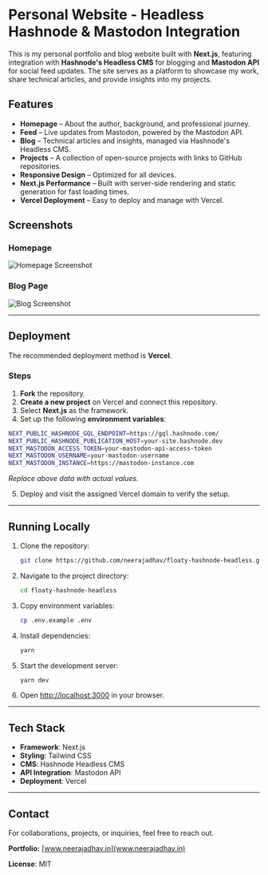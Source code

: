# Personal Website - Headless Hashnode & Mastodon Integration  

This is my personal portfolio and blog website built with **Next.js**, featuring integration with **Hashnode's Headless CMS** for blogging and **Mastodon API** for social feed updates. The site serves as a platform to showcase my work, share technical articles, and provide insights into my projects.  

## Features  
- **Homepage** – About the author, background, and professional journey.  
- **Feed** – Live updates from Mastodon, powered by the Mastodon API.  
- **Blog** – Technical articles and insights, managed via Hashnode's Headless CMS.  
- **Projects** – A collection of open-source projects with links to GitHub repositories.  
- **Responsive Design** – Optimized for all devices.  
- **Next.js Performance** – Built with server-side rendering and static generation for fast loading times.  
- **Vercel Deployment** – Easy to deploy and manage with Vercel.  

## Screenshots  

### Homepage  
![Homepage Screenshot](https://github.com/user-attachments/assets/491b4bbc-a03b-41d9-afd8-d483222794a7)  

### Blog Page  
![Blog Screenshot](https://github.com/user-attachments/assets/afdcfc8c-c2e1-4629-a397-86a77328ac4b)  

---

## Deployment  

The recommended deployment method is **Vercel**.  

### Steps  
1. **Fork** the repository.  
2. **Create a new project** on Vercel and connect this repository.  
3. Select **Next.js** as the framework.  
4. Set up the following **environment variables**:  

```bash
NEXT_PUBLIC_HASHNODE_GQL_ENDPOINT=https://gql.hashnode.com/
NEXT_PUBLIC_HASHNODE_PUBLICATION_HOST=your-site.hashnode.dev
NEXT_MASTODON_ACCESS_TOKEN=your-mastodon-api-access-token
NEXT_MASTODON_USERNAME=your-mastodon-username
NEXT_MASTODON_INSTANCE=https://mastodon-instance.com
```
_Replace above data with actual values._  

5. Deploy and visit the assigned Vercel domain to verify the setup.  

---

## Running Locally  

1. Clone the repository:  
   ```bash
   git clone https://github.com/neerajadhav/floaty-hashnode-headless.git
   ```  
2. Navigate to the project directory:  
   ```bash
   cd floaty-hashnode-headless
   ```  
3. Copy environment variables:  
   ```bash
   cp .env.example .env
   ```  
4. Install dependencies:  
   ```bash
   yarn
   ```  
5. Start the development server:  
   ```bash
   yarn dev
   ```  
6. Open [http://localhost:3000](http://localhost:3000) in your browser.  

---

## Tech Stack  

- **Framework**: Next.js  
- **Styling**: Tailwind CSS  
- **CMS**: Hashnode Headless CMS  
- **API Integration**: Mastodon API  
- **Deployment**: Vercel  

---

## Contact  

For collaborations, projects, or inquiries, feel free to reach out.  

**Portfolio:** [www.neerajadhav.in](www.neerajadhav.in)  

**License**: MIT
